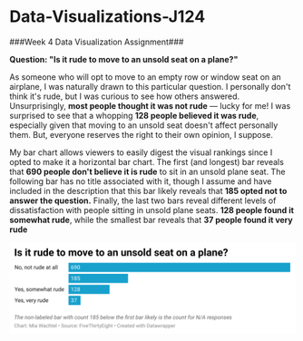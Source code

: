 # Data-Visualizations-J124
###Week 4 Data Visualization Assignment###


**Question: "Is it rude to move to an unsold seat on a plane?"**

As someone who will opt to move to an empty row or window seat on an airplane, I was naturally drawn to this particular question. I personally don't think it's rude, but I was curious to see how others answered. Unsurprisingly, **most people thought it was not rude** — lucky for me! I was surprised to see that a whopping **128 people believed it was rude**, especially given that moving to an unsold seat doesn't affect personally them. But, everyone reserves the right to their own opinion, I suppose. 

My bar chart allows viewers to easily digest the visual rankings since I opted to make it a horizontal bar chart. The first (and longest) bar reveals that **690 people don't believe it is rude** to sit in an unsold plane seat. The following bar has no title associated with it, though I assume and have included in the description that this bar likely reveals that **185 opted not to answer the question.** Finally, the last two bars reveal different levels of dissatisfaction with people sitting in unsold plane seats. **128 people found it somewhat rude**, while the smallest bar reveals that **37 people found it very rude**

![alt text](KEraE-is-it-rude-to-move-to-an-unsold-seat-on-a-plane-.png)
